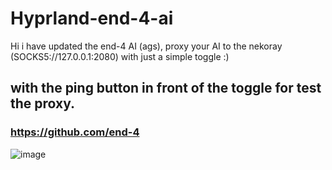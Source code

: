 # Hyprland-end-4-ai
Hi i have updated the end-4 AI (ags), proxy your AI to the nekoray (SOCKS5://127.0.0.1:2080) with just a simple toggle :) 

## with the ping button in front of the toggle for test the proxy. 
### https://github.com/end-4

![image](https://github.com/user-attachments/assets/f352113f-5599-4800-a4bf-b3297b11680e)
